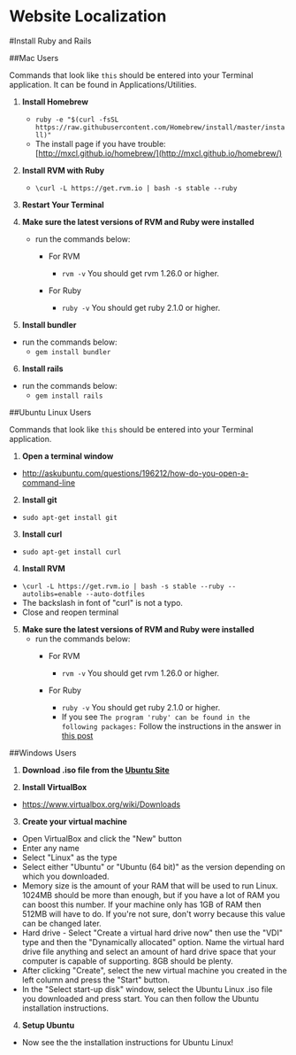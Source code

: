 Website Localization
============================

#Install Ruby and Rails

##Mac Users 

Commands that look like ```this``` should be entered into your Terminal
application. It can be found in Applications/Utilities.

1. __Install Homebrew__
	* ```ruby -e "$(curl -fsSL https://raw.githubusercontent.com/Homebrew/install/master/install)"```
	* The install page if you have trouble: [http://mxcl.github.io/homebrew/](http://mxcl.github.io/homebrew/)

2.	__Install RVM with Ruby__
  	* ```\curl -L https://get.rvm.io | bash -s stable --ruby```

3.	__Restart Your Terminal__

4.	__Make sure the latest versions of RVM and Ruby were installed__
	*	run the commands below:
		*	For RVM
			*	```rvm -v```
				You should get rvm 1.26.0 or higher.
		* 	For Ruby

			*	```ruby -v```
				You should get ruby 2.1.0 or higher.


5. __Install bundler__
  * run the commands below:
    * ```gem install bundler ```


6. __Install rails__
  * run the commands below:
    * ```gem install rails ```

##Ubuntu Linux Users

Commands that look like ```this``` should be entered into your Terminal
application.

1. __Open a terminal window__
  * http://askubuntu.com/questions/196212/how-do-you-open-a-command-line

2. __Install git__
  * ```sudo apt-get install git```
  
3. __Install curl__
  * ```sudo apt-get install curl```

4. __Install RVM__
  * ```\curl -L https://get.rvm.io | bash -s stable --ruby --autolibs=enable --auto-dotfiles```
  * The backslash in font of "curl" is not a typo.
  *	Close and reopen terminal
5. __Make sure the latest versions of RVM and Ruby were installed__
	*	run the commands below:
		*	For RVM
			*	```rvm -v```
				You should get rvm 1.26.0 or higher.
		* 	For Ruby

			*	```ruby -v```
				You should get ruby 2.1.0  or higher.
			* If you see ```The program 'ruby' can be found in the following packages:```
				Follow the instructions in the answer in [this post]( http://stackoverflow.com/questions/9056008/installed-ruby-1-9-3-with-rvm-but-command-line-doesnt-show-ruby-v)

##Windows Users

1. __Download .iso file from the [Ubuntu Site](www.ubuntu.com/download/desktop)__

2. __Install VirtualBox__
  * https://www.virtualbox.org/wiki/Downloads

3. __Create your virtual machine__
  * Open VirtualBox and click the "New" button
  * Enter any name
  * Select "Linux" as the type
  * Select either "Ubuntu" or "Ubuntu (64 bit)" as the version depending on
    which you downloaded.
  * Memory size is the amount of your RAM that will be used to run
    Linux. 1024MB should be more than enough, but if you have a lot of
    RAM you can boost this number. If your machine only has 1GB of RAM
    then 512MB will have to do. If you're not sure, don't worry because
    this value can be changed later.
  * Hard drive - Select "Create a virtual hard drive now" then use the
    "VDI" type and then the "Dynamically allocated" option. Name the
    virtual hard drive file anything and select an amount of hard drive
    space that your computer is capable of supporting. 8GB should be plenty.
  * After clicking "Create", select the new virtual machine you created
    in the left column and press the "Start" button.
  * In the "Select start-up disk" window, select the Ubuntu Linux .iso
    file you downloaded and press start. You can then follow the Ubuntu
    installation instructions.

4. __Setup Ubuntu__
  * Now see the the installation instructions for Ubuntu Linux!
